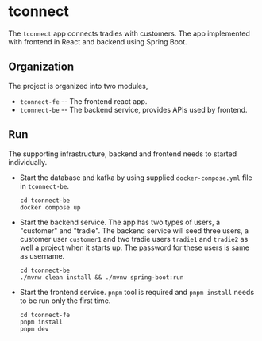 # tconnect
 
The `tconnect` app connects tradies with customers. The app implemented with frontend in React and backend using Spring Boot.

## Organization
The project is organized into two modules,
- `tconnect-fe` -- The frontend react app.
- `tconnect-be` -- The backend service, provides APIs used by frontend.

## Run
The supporting infrastructure, backend and frontend needs to started individually.
- Start the database and kafka by using supplied `docker-compose.yml` file in `tconnect-be`.
    ```
    cd tconnect-be
    docker compose up
    ```
- Start the backend service. The app has two types of users, a "customer" and "tradie". The backend service will seed three users, a customer user `customer1` and two tradie users `tradie1` and `tradie2` as well a project when it starts up. The password for these users is same as username.
    ```
    cd tconnect-be
    ./mvnw clean install && ./mvnw spring-boot:run
    ```
- Start the frontend service. `pnpm` tool is required and `pnpm install` needs to be run only the first time.
    ```
    cd tconnect-fe
    pnpm install
    pnpm dev
    ```

